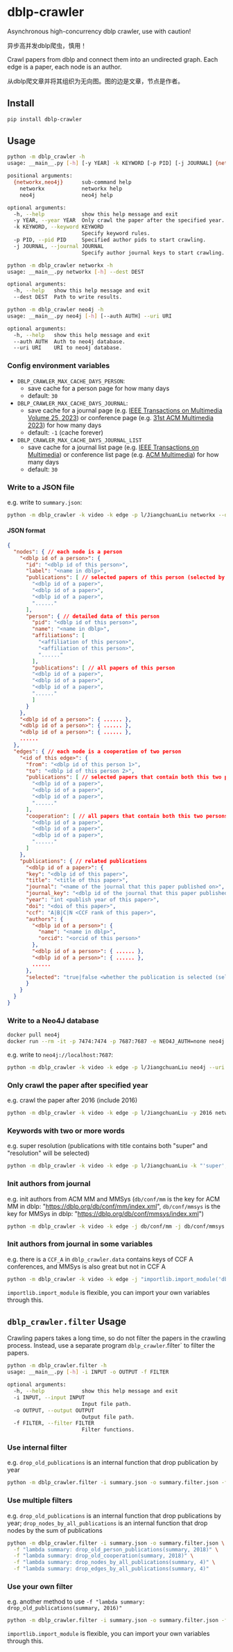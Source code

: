 # dblp-crawler

Asynchronous high-concurrency dblp crawler, use with caution!

异步高并发dblp爬虫，慎用！

Crawl papers from dblp and connect them into an undirected graph. Each edge is a paper, each node is an author.

从dblp爬文章并将其组织为无向图。图的边是文章，节点是作者。

## Install

```sh
pip install dblp-crawler
```

## Usage

```sh
python -m dblp_crawler -h
usage: __main__.py [-h] [-y YEAR] -k KEYWORD [-p PID] [-j JOURNAL] {networkx,neo4j} ...

positional arguments:
  {networkx,neo4j}      sub-command help
    networkx            networkx help
    neo4j               neo4j help

optional arguments:
  -h, --help            show this help message and exit
  -y YEAR, --year YEAR  Only crawl the paper after the specified year.
  -k KEYWORD, --keyword KEYWORD
                        Specify keyword rules.
  -p PID, --pid PID     Specified author pids to start crawling.
  -j JOURNAL, --journal JOURNAL
                        Specify author journal keys to start crawling.
```

```sh
python -m dblp_crawler networkx -h
usage: __main__.py networkx [-h] --dest DEST

optional arguments:
  -h, --help   show this help message and exit
  --dest DEST  Path to write results.
```

```sh
python -m dblp_crawler neo4j -h   
usage: __main__.py neo4j [-h] [--auth AUTH] --uri URI

optional arguments:
  -h, --help   show this help message and exit
  --auth AUTH  Auth to neo4j database.
  --uri URI    URI to neo4j database.
```

### Config environment variables

* `DBLP_CRAWLER_MAX_CACHE_DAYS_PERSON`: 
  * save cache for a person page for how many days
  * default: `30`
* `DBLP_CRAWLER_MAX_CACHE_DAYS_JOURNAL`: 
  * save cache for a journal page (e.g. [IEEE Transactions on Multimedia Volume 25, 2023](https://dblp.org/db/journals/tmm/tmm25.xml)) or conference page (e.g. [31st ACM Multimedia 2023](https://dblp.org/db/conf/mm/mm2023.xml)) for how many days
  * default: `-1` (cache forever)
* `DBLP_CRAWLER_MAX_CACHE_DAYS_JOURNAL_LIST`
  * save cache for a journal list page (e.g. [IEEE Transactions on Multimedia](https://dblp.org/db/journals/tmm/index.xml)) or conference list page (e.g. [ACM Multimedia](https://dblp.org/db/conf/mm/index.xml)) for how many days
  * default: `30`

### Write to a JSON file

e.g. write to `summary.json`:

```sh
python -m dblp_crawler -k video -k edge -p l/JiangchuanLiu networkx --dest summary.json
```

#### JSON format

```json
{
  "nodes": { // each node is a person
    "<dblp id of a person>": {
      "id": "<dblp id of this person>",
      "label": "<name in dblp>",
      "publications": [ // selected papers of this person (selected by "-k" and "-y" args)
        "<dblp id of a paper>",
        "<dblp id of a paper>",
        "<dblp id of a paper>",
        "......"
      ],
      "person": { // detailed data of this person
        "pid": "<dblp id of this person>",
        "name": "<name in dblp>",
        "affiliations": [
          "<affiliation of this person>",
          "<affiliation of this person>",
          "......"
        ],
        "publications": [ // all papers of this person
        "<dblp id of a paper>",
        "<dblp id of a paper>",
        "<dblp id of a paper>",
        "......"
        ]
      }
    },
    "<dblp id of a person>": { ...... },
    "<dblp id of a person>": { ...... },
    "<dblp id of a person>": { ...... },
    ......
  },
  "edges": { // each node is a cooperation of two person
    "<id of this edge>": {
      "from": "<dblp id of this person 1>",
      "to": "<dblp id of this person 2>",
      "publications": [ // selected papers that contain both this two persons as authors (selected by "-k" and "-y" args)
        "<dblp id of a paper>",
        "<dblp id of a paper>",
        "<dblp id of a paper>",
        "......"
      ],
      "cooperation": [ // all papers that contain both this two persons as authors (selected by "-k" and "-y" args)
        "<dblp id of a paper>",
        "<dblp id of a paper>",
        "<dblp id of a paper>",
        "......"
      ]
    },
    "publications": { // related publications
      "<dblp id of a paper>": {
      "key": "<dblp id of this paper>",
      "title": "<title of this paper>",
      "journal": "<name of the journal that this paper published on>",
      "journal_key": "<dblp id of the journal that this paper published on>",
      "year": "int <publish year of this paper>",
      "doi": "<doi of this paper>",
      "ccf": "A|B|C|N <CCF rank of this paper>",
      "authors": {
        "<dblp id of a person>": {
          "name": "<name in dblp>",
          "orcid": "<orcid of this person>"
        },
        "<dblp id of a person>": { ...... },
        "<dblp id of a person>": { ...... },
        ......
      },
      "selected": "true|false <whether the publication is selected (selected by -k and -y args)>"
      }
    }
  }
}
```

### Write to a Neo4J database

```sh
docker pull neo4j
docker run --rm -it -p 7474:7474 -p 7687:7687 -e NEO4J_AUTH=none neo4j
```

e.g. write to `neo4j://localhost:7687`:

```sh
python -m dblp_crawler -k video -k edge -p l/JiangchuanLiu neo4j --uri neo4j://localhost:7687
```

### Only crawl the paper after specified year

e.g. crawl the paper after 2016 (include 2016)

```sh
python -m dblp_crawler -k video -k edge -p l/JiangchuanLiu -y 2016 networkx --dest summary.json
```

### Keywords with two or more words

e.g. super resolution (publications with title contains both "super" and "resolution" will be selected)

```sh
python -m dblp_crawler -k video -k edge -p l/JiangchuanLiu -k "'super','resolution'" networkx --dest summary.json
```

### Init authors from journal

e.g. init authors from ACM MM and MMSys (`db/conf/mm` is the key for ACM MM in dblp: "https://dblp.org/db/conf/mm/index.xml", `db/conf/mmsys` is the key for MMSys in dblp: "https://dblp.org/db/conf/mmsys/index.xml")

```sh
python -m dblp_crawler -k video -k edge -j db/conf/mm -j db/conf/mmsys networkx --dest summary.json
```

### Init authors from journal in some variables

e.g. there is a `CCF_A` in `dblp_crawler.data` contains keys of CCF A conferences, and MMSys is also great but not in CCF A

```sh
python -m dblp_crawler -k video -k edge -j "importlib.import_module('dblp_crawler.data').CCF_A" -j db/conf/mmsys networkx --dest summary.json
```

`importlib.import_module` is flexible, you can import your own variables through this.

## `dblp_crawler.filter` Usage

Crawling papers takes a long time, so do not filter the papers in the crawling process. Instead, use a separate program `dblp_crawler`.filter` to filter the papers.

```sh
python -m dblp_crawler.filter -h                                                       
usage: __main__.py [-h] -i INPUT -o OUTPUT -f FILTER

optional arguments:
  -h, --help            show this help message and exit
  -i INPUT, --input INPUT
                        Input file path.
  -o OUTPUT, --output OUTPUT
                        Output file path.
  -f FILTER, --filter FILTER
                        Filter functions.
```

### Use internal filter

e.g. `drop_old_publications` is an internal function that drop publication by year

```sh
python -m dblp_crawler.filter -i summary.json -o summary.filter.json -f "lambda summary: drop_old_publications(summary, 2016)"
```

### Use multiple filters

e.g. `drop_old_publications` is an internal function that drop publications by year; `drop_nodes_by_all_publications` is an internal function that drop nodes by the sum of publications

```sh
python -m dblp_crawler.filter -i summary.json -o summary.filter.json \
  -f "lambda summary: drop_old_person_publications(summary, 2018)" \
  -f "lambda summary: drop_old_cooperation(summary, 2018)" \
  -f "lambda summary: drop_nodes_by_all_publications(summary, 4)" \
  -f "lambda summary: drop_edges_by_all_publications(summary, 4)"
```

### Use your own filter

e.g. another method to use `-f "lambda summary: drop_old_publications(summary, 2016)"`

```sh
python -m dblp_crawler.filter -i summary.json -o summary.filter.json -f "lambda summary: importlib.import_module('dblp_crawler.filter').drop_old_publications(summary, 2016)"
```

`importlib.import_module` is flexible, you can import your own variables through this.
